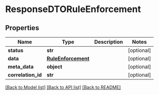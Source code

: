 # ResponseDTORuleEnforcement

## Properties
Name | Type | Description | Notes
------------ | ------------- | ------------- | -------------
**status** | **str** |  | [optional] 
**data** | [**RuleEnforcement**](RuleEnforcement.md) |  | [optional] 
**meta_data** | **object** |  | [optional] 
**correlation_id** | **str** |  | [optional] 

[[Back to Model list]](../README.md#documentation-for-models) [[Back to API list]](../README.md#documentation-for-api-endpoints) [[Back to README]](../README.md)

